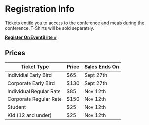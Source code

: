 # Registration Info

Tickets entitle you to access to the conference and meals during the conference. T-Shirts will be sold separately.

<strong>
  <a href="https://www.eventbrite.com/e/pytexas-2017-registration-37631657300" target="_blank">
    Register On EventBrite &raquo;
  </a>
</strong>

## Prices

| Ticket Type | Price | Sales Ends On |
| ----------- | ----- | ------------- |
| Individial Early Bird | $65 | Sept 27th |
| Corporate Early Bird | $130 | Sept 27th |
| Individual Regular Rate | $85 | Nov 12th |
| Corporate Regular Rate | $150 | Nov 12th |
| Student | $25 | Nov 12th |
| Kid (12 and under) | $25 | Nov 12th |
